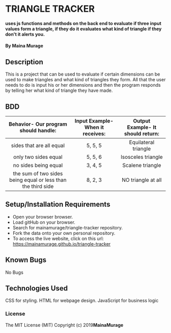 # TRIANGLE TRACKER
#### uses js functions and methods on the back end to evaluate if three input values form a triangle, if they do it evaluates what kind of triangle if they don't it alerts you.

#### By **Maina Murage**

## Description

This is a project that can be used to evaluate if certain dimensions can be used to make triangles and what kind of triangles they form. All that the user needs to do is input his or her dimensions and then the program responds by telling her what kind of triangle they have made.

## BDD

| Behavior- Our program should handle: | Input Example- When it receives: | Output Example- It should return: |
| :-------------: | :-------------: | :-------------: |
| sides that are all equal | 5, 5, 5 | Equilateral triangle |
| only two sides equal | 5, 5, 6 | Isosceles triangle |
| no sides being equal | 3, 4, 5 | Scalene triangle |
| the sum of two sides being equal or less than the third side | 8, 2, 3 | NO triangle at all |

## Setup/Installation Requirements

* Open your browser browser.
* Load gitHub on your browser.
* Search for mainamurage/triangle-tracker repository.
* Fork the data onto your own personal repository.
* To access the live website, click on this url: https://mainamurage.github.io/triangle-tracker

## Known Bugs

No Bugs

## Technologies Used

CSS for styling.
HTML for webpage design.
JavaScript for business logic

### License

The MIT License (MIT)
Copyright (c) 2019**MainaMurage**
